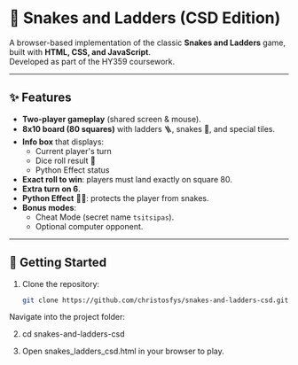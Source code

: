 # 🎲 Snakes and Ladders (CSD Edition)

A browser-based implementation of the classic **Snakes and Ladders** game, built with **HTML, CSS, and JavaScript**.  
Developed as part of the HY359 coursework.

---

## ✨ Features

- **Two-player gameplay** (shared screen & mouse).
- **8x10 board (80 squares)** with ladders 🪜, snakes 🐍, and special tiles.
- **Info box** that displays:
  - Current player's turn
  - Dice roll result 🎲
  - Python Effect status
- **Exact roll to win**: players must land exactly on square 80.
- **Extra turn on 6**.
- **Python Effect** 🐍✨: protects the player from snakes.
- **Bonus modes**:
  - Cheat Mode (secret name `tsitsipas`).
  - Optional computer opponent.

---

## 🚀 Getting Started

1. Clone the repository:
   ```bash
   git clone https://github.com/christosfys/snakes-and-ladders-csd.git
Navigate into the project folder:

2. cd snakes-and-ladders-csd


3. Open snakes_ladders_csd.html in your browser to play.



